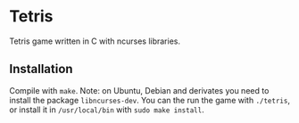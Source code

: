 # Tetris

Tetris game written in C with ncurses libraries. 

## Installation 

Compile with `make`. Note: on Ubuntu, Debian and derivates you need to install the package `libncurses-dev`. You can the run the game with `./tetris`, or install it in `/usr/local/bin` with `sudo make install`. 

